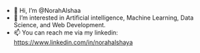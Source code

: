 - 👋 Hi, I’m @NorahAlshaa
- 👀 I’m interested in Artificial intelligence, Machine Learning, Data Science, and Web Development.
- 📫 You can reach me via my linkedin: https://www.linkedin.com/in/norahalshaya

<!---
NorahAlshaya/NorahAlshaya is a ✨ special ✨ repository because its `README.md` (this file) appears on your GitHub profile.
You can click the Preview link to take a look at your changes.
--->
